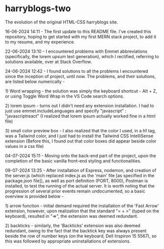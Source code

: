 # harryblogs-two
The evolution of the original HTML-CSS harryblogs site.

16-06-2024 14:11 - The first update to this README file. I've created this repository, hoping to get started with my first MERN stack project, to add it to my resume, and my experience.

22-06-2024 13:10 - I encountered problems with Emmet abbreviations (specifically, the lorem upsum text generation), which I rectified, referring to solutions available, over at Stack Overflow.

24-06-2024 12:42 - I found solutions to all the problems I encountered since the inception of project, until now. The problems, and their solutions, are listed below numerically -
                   <p> 1) Word wrapping - the solution was simply the keyboard shortcut - Alt + Z, or using Toggle Word Wrap in the VS Code search options.
                   <p> 2) lorem ipsum - turns out I didn't need any extension installation. I had to just use emmet.includeLanguages and specify "javascript" : "javascriptreact" (I realized that lorem ipsum 
                   actually worked fine in a html file)
                   <p> 3) small color preview box - I also realized that the color I used, in a h1 tag, was a Tailwind color, and I just had to install the Tailwind CSS IntelliSense extension (Before this, I 
                   found out that color boxes did appear beside color values in a css file)

04-07-2024 15:11 - Moving onto the back-end part of the project, upon the completion of the basic vanilla front-end styling and functionalities.

09-07-2024 13:25 - After installation of Express, nodemon, and creation of the server.js (which replaced index.js as the 'main' file [as specified in the package.json file]), as well as port definition (PORT, 8000), Postman is installed, to test the running of the actual server. It is worth noting that the progression of several prior events remain undocumented, so a basic overview is provided below -
                   <p> 1) arrow function - initial demand required the installation of the 'Fast Arrow' extension, however, upon realization that the standard "= + >" (typed on the keyboard), resulted in "=>", the extension was deemed redundant.
                   <p> 2) backticks - similarly, the 'Backticks' extension was also deemed redundant, owing to the fact that the backtick key was always present beside the row of number keys (on the keyboard, Dell Inspiron 15 5567), so this was followed by appropriate uninstallations of extensions.






